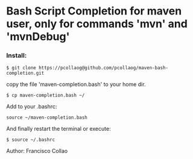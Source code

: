 Bash Script Completion for maven user, only for commands 'mvn' and 'mvnDebug'
=============================================================================


### Install:

`$ git clone https://pcollaog@github.com/pcollaog/maven-bash-completion.git`

copy the file 'maven-completion.bash' to your home dir.

`$ cp maven-completion.bash ~/`

Add to your .bashrc:

	source ~/maven-completion.bash

And finally restart the terminal or execute:

`$ source ~/.bashrc`


Author: Francisco Collao
